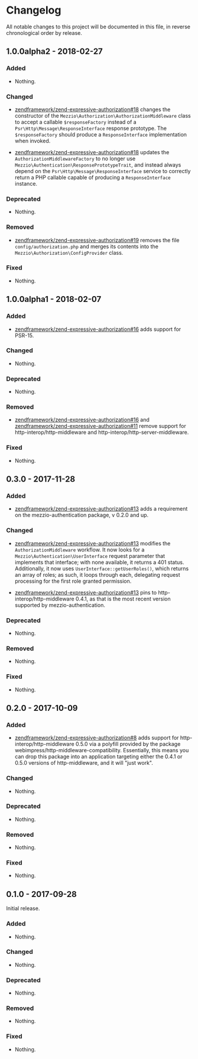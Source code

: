 # Changelog

All notable changes to this project will be documented in this file, in reverse chronological order by release.

## 1.0.0alpha2 - 2018-02-27

### Added

- Nothing.

### Changed

- [zendframework/zend-expressive-authorization#18](https://github.com/zendframework/zend-expressive-authorization/pull/18)
  changes the constructor of the `Mezzio\Authorization\AuthorizationMiddleware`
  class to accept a callable `$responseFactory` instead of a
  `Psr\Http\Message\ResponseInterface` response prototype. The
  `$responseFactory` should produce a `ResponseInterface` implementation when
  invoked.

- [zendframework/zend-expressive-authorization#18](https://github.com/zendframework/zend-expressive-authorization/pull/18)
  updates the `AuthorizationMiddlewareFactory` to no longer use
  `Mezzio\Authentication\ResponsePrototypeTrait`, and instead always
  depend on the `Psr\Http\Message\ResponseInterface` service to correctly return
  a PHP callable capable of producing a `ResponseInterface` instance.

### Deprecated

- Nothing.

### Removed

- [zendframework/zend-expressive-authorization#19](https://github.com/zendframework/zend-expressive-authorization/pull/19)
  removes the file `config/authorization.php` and merges its contents into the
  `Mezzio\Authorization\ConfigProvider` class.

### Fixed

- Nothing.

## 1.0.0alpha1 - 2018-02-07

### Added

- [zendframework/zend-expressive-authorization#16](https://github.com/zendframework/zend-expressive-authorization/pull/16) adds
  support for PSR-15.

### Changed

- Nothing.

### Deprecated

- Nothing.

### Removed

- [zendframework/zend-expressive-authorization#16](https://github.com/zendframework/zend-expressive-authorization/pull/16) and
  [zendframework/zend-expressive-authorization#11](https://github.com/zendframework/zend-expressive-authorization/pull/11)
  remove support for http-interop/http-middleware and
  http-interop/http-server-middleware.

### Fixed

- Nothing.

## 0.3.0 - 2017-11-28

### Added

- [zendframework/zend-expressive-authorization#13](https://github.com/zendframework/zend-expressive-authorization/pull/13) adds
  a requirement on the mezzio-authentication package, v 0.2.0 and up.

### Changed

- [zendframework/zend-expressive-authorization#13](https://github.com/zendframework/zend-expressive-authorization/pull/13)
  modifies the `AuthorizationMiddleware` workflow. It now looks for a
  `Mezzio\Authentication\UserInterface` request parameter that
  implements that interface; with none available, it returns a 401 status.
  Additionally, it now uses `UserInterface::getUserRoles()`, which returns an
  array of roles; as such, it loops through each, delegating request processing
  for the first role granted permission.

- [zendframework/zend-expressive-authorization#13](https://github.com/zendframework/zend-expressive-authorization/pull/13)
  pins to http-interop/http-middleware 0.4.1, as that is the most recent version
  supported by mezzio-authentication.

### Deprecated

- Nothing.

### Removed

- Nothing.

### Fixed

- Nothing.

## 0.2.0 - 2017-10-09

### Added

- [zendframework/zend-expressive-authorization#8](https://github.com/zendframework/zend-expressive-authorization/pull/8) adds
  support for http-interop/http-middleware 0.5.0 via a polyfill provided by the
  package webimpress/http-middleware-compatibility. Essentially, this means you
  can drop this package into an application targeting either the 0.4.1 or 0.5.0
  versions of http-middleware, and it will "just work".

### Changed

- Nothing.

### Deprecated

- Nothing.

### Removed

- Nothing.

### Fixed

- Nothing.

## 0.1.0 - 2017-09-28

Initial release.

### Added

- Nothing.

### Changed

- Nothing.

### Deprecated

- Nothing.

### Removed

- Nothing.

### Fixed

- Nothing.
